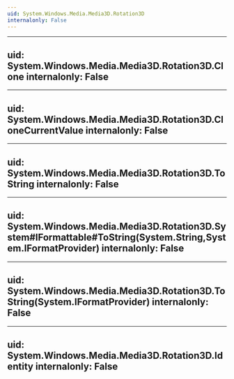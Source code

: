 ```yaml
---
uid: System.Windows.Media.Media3D.Rotation3D
internalonly: False
---
```


---
uid: System.Windows.Media.Media3D.Rotation3D.Clone
internalonly: False
---

---
uid: System.Windows.Media.Media3D.Rotation3D.CloneCurrentValue
internalonly: False
---

---
uid: System.Windows.Media.Media3D.Rotation3D.ToString
internalonly: False
---

---
uid: System.Windows.Media.Media3D.Rotation3D.System#IFormattable#ToString(System.String,System.IFormatProvider)
internalonly: False
---

---
uid: System.Windows.Media.Media3D.Rotation3D.ToString(System.IFormatProvider)
internalonly: False
---

---
uid: System.Windows.Media.Media3D.Rotation3D.Identity
internalonly: False
---
